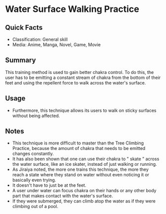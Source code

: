 # Water Surface Walking Practice

## Quick Facts
- Classification: General skill
- Media: Anime, Manga, Novel, Game, Movie

## Summary
This training method is used to gain better chakra control. To do this, the user has to be emitting a constant stream of chakra from the bottom of their feet and using the repellent force to walk across the water's surface.

## Usage
- Furthermore, this technique allows its users to walk on sticky surfaces without being affected.

## Notes
- This technique is more difficult to master than the Tree Climbing Practice, because the amount of chakra that needs to be emitted changes constantly.
- It has also been shown that one can use their chakra to " skate " across the water surface, like an ice skater, instead of just walking or running.
- As Jiraiya noted, the more one trains this technique, the more they reach a state where they stand on water without even noticing it or basically even trying.
- It doesn't have to just be at the feet.
- A user under water can focus chakra on their hands or any other body part that makes contact with the water's surface.
- If they were submerged, they can climb atop the water as if they were climbing out of a pool.
